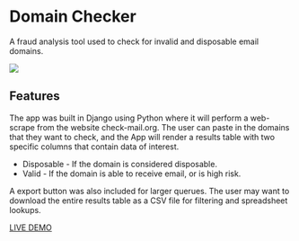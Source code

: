 # Domain Checker

A fraud analysis tool used to check for invalid and disposable email domains.

![](http://url/to/img.png)

## Features
The app was built in Django using Python where it will perform a web-scrape from the website check-mail.org. The user can paste in the domains that they want to check, and the App will render a results table with two specific columns that contain data of interest.

* Disposable - If the domain is considered disposable.
* Valid - If the domain is able to receive email, or is high risk.

A export button was also included for larger querues. The user may want to download the entire results table as a CSV file for filtering and spreadsheet lookups.

[LIVE DEMO](https://fps-domain-checker.herokuapp.com/)
